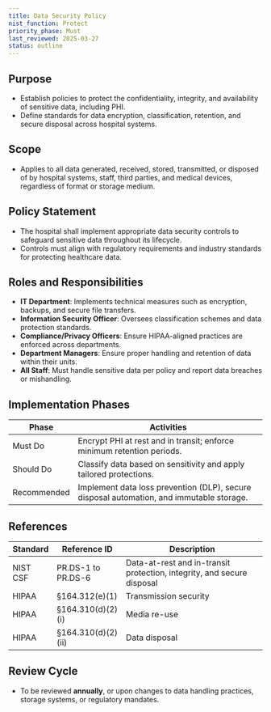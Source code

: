 ```yaml
---
title: Data Security Policy
nist_function: Protect
priority_phase: Must
last_reviewed: 2025-03-27
status: outline
---
```


## Purpose
- Establish policies to protect the confidentiality, integrity, and availability of sensitive data, including PHI.
- Define standards for data encryption, classification, retention, and secure disposal across hospital systems.

## Scope
- Applies to all data generated, received, stored, transmitted, or disposed of by hospital systems, staff, third parties, and medical devices, regardless of format or storage medium.

## Policy Statement
- The hospital shall implement appropriate data security controls to safeguard sensitive data throughout its lifecycle.
- Controls must align with regulatory requirements and industry standards for protecting healthcare data.

## Roles and Responsibilities
- **IT Department**: Implements technical measures such as encryption, backups, and secure file transfers.
- **Information Security Officer**: Oversees classification schemes and data protection standards.
- **Compliance/Privacy Officers**: Ensure HIPAA-aligned practices are enforced across departments.
- **Department Managers**: Ensure proper handling and retention of data within their units.
- **All Staff**: Must handle sensitive data per policy and report data breaches or mishandling.

## Implementation Phases

| Phase        | Activities                                                                 |
|--------------|-----------------------------------------------------------------------------|
| Must Do      | Encrypt PHI at rest and in transit; enforce minimum retention periods.     |
| Should Do    | Classify data based on sensitivity and apply tailored protections.         |
| Recommended  | Implement data loss prevention (DLP), secure disposal automation, and immutable storage. |

## References

| Standard | Reference ID            | Description                                    |
|----------|-------------------------|------------------------------------------------|
| NIST CSF | PR.DS-1 to PR.DS-6       | Data-at-rest and in-transit protection, integrity, and secure disposal |
| HIPAA    | §164.312(e)(1)           | Transmission security                          |
| HIPAA    | §164.310(d)(2)(i)        | Media re-use                                   |
| HIPAA    | §164.310(d)(2)(ii)       | Data disposal                                  |

## Review Cycle
- To be reviewed **annually**, or upon changes to data handling practices, storage systems, or regulatory mandates.
